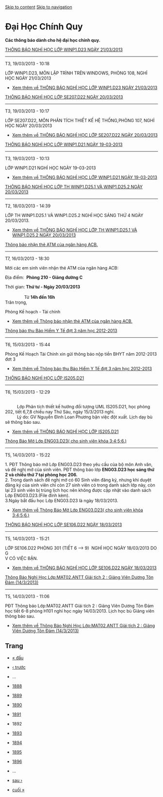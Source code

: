 [Skip to content](https://daa.uit.edu.vn/thongbaochinhquy?page=1891#main)
 [Skip to navigation](https://daa.uit.edu.vn/thongbaochinhquy?page=1891#main-nav)

Đại Học Chính Quy
=================

**Các thông báo dành cho hệ đại học chính quy.**

[THÔNG BÁO NGHỈ HỌC LỚP WINP1.D23 NGÀY 21/03/2013](https://daa.uit.edu.vn/thongbao/thong-bao-nghi-hoc-lop-winp1d23-ngay-21032013)

----------------------------------------------------------------------------------------------------------------------------------

T3, 19/03/2013 - 10:18

LỚP WINP1.D23, MÔN LẬP TRÌNH TRÊN WINDOWS, PHÒNG 108, NGHỈ HỌC NGÀY 21/03/2013

*   [Xem thêm về THÔNG BÁO NGHỈ HỌC LỚP WINP1.D23 NGÀY 21/03/2013](https://daa.uit.edu.vn/thongbao/thong-bao-nghi-hoc-lop-winp1d23-ngay-21032013 "THÔNG BÁO NGHỈ HỌC LỚP WINP1.D23 NGÀY 21/03/2013")
    

[THÔNG BÁO NGHỈ HỌC LỚP SE207.D22 NGÀY 20/03/2013](https://daa.uit.edu.vn/thongbao/thong-bao-nghi-hoc-lop-se207d22-ngay-20032013)

----------------------------------------------------------------------------------------------------------------------------------

T3, 19/03/2013 - 10:17

LỚP SE207.D22, MÔN PHÂN TÍCH THIẾT KẾ HỆ THỐNG,PHÒNG 107, NGHỈ HỌC NGÀY 20/03/2013

*   [Xem thêm về THÔNG BÁO NGHỈ HỌC LỚP SE207.D22 NGÀY 20/03/2013](https://daa.uit.edu.vn/thongbao/thong-bao-nghi-hoc-lop-se207d22-ngay-20032013 "THÔNG BÁO NGHỈ HỌC LỚP SE207.D22 NGÀY 20/03/2013")
    

[THÔNG BÁO NGHỈ HỌC LỚP WINP1.D21 NGÀY 19-03-2013](https://daa.uit.edu.vn/thongbao/thong-bao-nghi-hoc-lop-winp1d21-ngay-19-03-2013)

------------------------------------------------------------------------------------------------------------------------------------

T3, 19/03/2013 - 10:13

LỚP WINP1.D21 NGHỈ HỌC NGÀY 19-03-2013

*   [Xem thêm về THÔNG BÁO NGHỈ HỌC LỚP WINP1.D21 NGÀY 19-03-2013](https://daa.uit.edu.vn/thongbao/thong-bao-nghi-hoc-lop-winp1d21-ngay-19-03-2013 "THÔNG BÁO NGHỈ HỌC LỚP WINP1.D21 NGÀY 19-03-2013")
    

[THÔNG BÁO NGHỈ HỌC LỚP TH WINP1.D25.1 VÀ WINP1.D25.2 NGÀY 20/03/2013](https://daa.uit.edu.vn/thongbao/thong-bao-nghi-hoc-lop-th-winp1d251-va-winp1d252-ngay-20032013)

-----------------------------------------------------------------------------------------------------------------------------------------------------------------------

T2, 18/03/2013 - 14:39

LỚP TH WINP1.D25.1 VÀ WINP1.D25.2 NGHỈ HỌC SÁNG THỨ 4 NGÀY 20/03/2013.

*   [Xem thêm về THÔNG BÁO NGHỈ HỌC LỚP TH WINP1.D25.1 VÀ WINP1.D25.2 NGÀY 20/03/2013](https://daa.uit.edu.vn/thongbao/thong-bao-nghi-hoc-lop-th-winp1d251-va-winp1d252-ngay-20032013 "THÔNG BÁO NGHỈ HỌC LỚP TH WINP1.D25.1 VÀ WINP1.D25.2 NGÀY 20/03/2013")
    

[Thông báo nhận thẻ ATM của ngân hàng ACB.](https://daa.uit.edu.vn/thongbao/thong-bao-nhan-atm-cua-ngan-hang-acb-0)

--------------------------------------------------------------------------------------------------------------------

T7, 16/03/2013 - 18:30

Mời các em sinh viên nhận thẻ ATM của ngân hàng ACB:

Địa điểm:  **Phòng 210 - Giảng đường C** 

Thời gian: **Thứ tư - Ngày 20/03/2013**   
                  
                Từ **14h đến 16h**  
Trân trọng,

Phòng Kế hoạch - Tài chính

*   [Xem thêm về Thông báo nhận thẻ ATM của ngân hàng ACB.](https://daa.uit.edu.vn/thongbao/thong-bao-nhan-atm-cua-ngan-hang-acb-0 "Thông báo nhận thẻ ATM của ngân hàng ACB.")
    

[Thông báo thu Bảo Hiểm Y Tế đợt 3 năm học 2012-2013](https://daa.uit.edu.vn/thongbao/thong-bao-thu-bao-hiem-y-te-dot-3-nam-hoc-2012-2013)

-------------------------------------------------------------------------------------------------------------------------------------------

T6, 15/03/2013 - 15:44

Phòng Kế Hoạch Tài Chính xin gửi thông báo nộp tiền BHYT năm 2012-2013 đơt 3

*   [Xem thêm về Thông báo thu Bảo Hiểm Y Tế đợt 3 năm học 2012-2013](https://daa.uit.edu.vn/thongbao/thong-bao-thu-bao-hiem-y-te-dot-3-nam-hoc-2012-2013 "Thông báo thu Bảo Hiểm Y Tế đợt 3 năm học 2012-2013")
    

[THÔNG BÁO NGHỈ HỌC LỚP IS205.D21](https://daa.uit.edu.vn/thongbao/thong-bao-nghi-hoc-lop-is205d21)

----------------------------------------------------------------------------------------------------

T6, 15/03/2013 - 12:29

         
          Lớp Phân tích thiết kế hướng đối tượng UML IS205.D21, học phòng 202, tiết 6,7,8 chiều nay Thứ Sáu, ngày 15/3/2013 nghỉ.   
          Lý do: GV Nguyễn Đình Loan Phương bận việc đột xuất. Lịch dạy bù sẽ thông báo sau.

*   [Xem thêm về THÔNG BÁO NGHỈ HỌC LỚP IS205.D21](https://daa.uit.edu.vn/thongbao/thong-bao-nghi-hoc-lop-is205d21 "THÔNG BÁO NGHỈ HỌC LỚP IS205.D21")
    

[Thông Báo Mở Lớp ENG03.D23( cho sinh viên khóa 3;4;5;6.)](https://daa.uit.edu.vn/thongbao/thong-bao-mo-lop-eng03d23-cho-sinh-vien-khoa-3456)

--------------------------------------------------------------------------------------------------------------------------------------------------

T5, 14/03/2013 - 15:22

1\. PĐT Thông báo mở Lớp ENG03.D23 theo yêu cầu của bộ môn Anh văn, và đề nghị mở của sinh viên. PĐT thông báo lớp **ENG03.D23 học sáng thứ 2 và chiều thứ 7 tại phòng học 206.**  
2\. Trong danh sách đề nghị mở có 60 Sinh viên đăng ký, nhưng khi duyệt đăng ký của sinh viên chỉ còn 27 sinh viên có trong danh sách lớp này, còn lại 23 sinh viên bị trùng lịch học nên không được cập nhật vào danh sách Lớp ENG03.D23.(File đính kèm).  
3.Ngày bắt đầu học Lớp ENG03.D23 là ngày 18/03/2013.

*   [Xem thêm về Thông Báo Mở Lớp ENG03.D23( cho sinh viên khóa 3;4;5;6.)](https://daa.uit.edu.vn/thongbao/thong-bao-mo-lop-eng03d23-cho-sinh-vien-khoa-3456 "Thông Báo Mở Lớp ENG03.D23( cho sinh viên khóa 3;4;5;6.)")
    

[THÔNG BÁO NGHỈ HỌC LỚP SE106.D22 NGÀY 18/03/2013](https://daa.uit.edu.vn/thongbao/thong-bao-nghi-hoc-lop-se106d22-ngay-18032013)

----------------------------------------------------------------------------------------------------------------------------------

T5, 14/03/2013 - 15:21

LỚP SE106.D22 PHÒNG 301 (TIẾT 6 --> 9)  NGHỈ HỌC NGÀY 18/03/2013 DO G  
V CÓ VIỆC BẬN.

*   [Xem thêm về THÔNG BÁO NGHỈ HỌC LỚP SE106.D22 NGÀY 18/03/2013](https://daa.uit.edu.vn/thongbao/thong-bao-nghi-hoc-lop-se106d22-ngay-18032013 "THÔNG BÁO NGHỈ HỌC LỚP SE106.D22 NGÀY 18/03/2013")
    

[Thông Báo Nghỉ Học Lớp:MAT02.ANTT Giải tích 2 : Giảng Viên Dương Tôn Đảm (14/3/2013)](https://daa.uit.edu.vn/thongbao/thong-bao-nghi-hoc-lopmat02antt-giai-tich-2-giang-vien-duong-ton-dam-1432013)

----------------------------------------------------------------------------------------------------------------------------------------------------------------------------------------------------------

T5, 14/03/2013 - 11:06

PĐT Thông báo Lớp:MAT02.ANTT Giải tích 2 : Giảng Viên Dương Tôn Đảm học tiết 6-8 phòng H101 nghỉ học ngày 14/03/2013. Lịch học bù Giảng viên thông báo sau.

*   [Xem thêm về Thông Báo Nghỉ Học Lớp:MAT02.ANTT Giải tích 2 : Giảng Viên Dương Tôn Đảm (14/3/2013)](https://daa.uit.edu.vn/thongbao/thong-bao-nghi-hoc-lopmat02antt-giai-tich-2-giang-vien-duong-ton-dam-1432013 "Thông Báo Nghỉ Học Lớp:MAT02.ANTT Giải tích 2 : Giảng Viên Dương Tôn Đảm (14/3/2013)")
    

Trang
-----

*   [« đầu](https://daa.uit.edu.vn/thongbaochinhquy "Đến trang đầu tiên")
    
*   [‹ trước](https://daa.uit.edu.vn/thongbaochinhquy?page=1890 "Đến trang kế trước")
    
*   …
*   [1888](https://daa.uit.edu.vn/thongbaochinhquy?page=1887 "Đến trang 1888")
    
*   [1889](https://daa.uit.edu.vn/thongbaochinhquy?page=1888 "Đến trang 1889")
    
*   [1890](https://daa.uit.edu.vn/thongbaochinhquy?page=1889 "Đến trang 1890")
    
*   [1891](https://daa.uit.edu.vn/thongbaochinhquy?page=1890 "Đến trang 1891")
    
*   1892
*   [1893](https://daa.uit.edu.vn/thongbaochinhquy?page=1892 "Đến trang 1893")
    
*   [1894](https://daa.uit.edu.vn/thongbaochinhquy?page=1893 "Đến trang 1894")
    
*   [1895](https://daa.uit.edu.vn/thongbaochinhquy?page=1894 "Đến trang 1895")
    
*   [1896](https://daa.uit.edu.vn/thongbaochinhquy?page=1895 "Đến trang 1896")
    
*   …
*   [sau ›](https://daa.uit.edu.vn/thongbaochinhquy?page=1892 "Đến trang kế sau")
    
*   [cuối »](https://daa.uit.edu.vn/thongbaochinhquy?page=1907 "Đến trang cuối cùng")